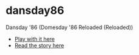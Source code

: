 # dansday86
Dansday '86 (Domesday '86 Reloaded (Reloaded))

- [Play with it here](https://earwicker.com/dansday86)
- [Read the story here](https://earwicker.com/Domesday_86_Reloaded_Reloaded.html)
